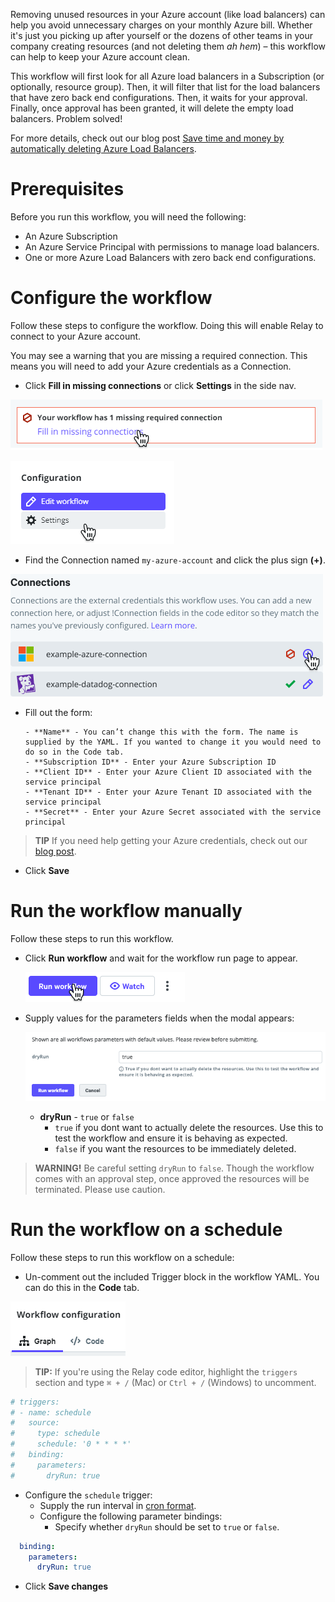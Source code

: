 Removing unused resources in your Azure account (like load balancers) can help you avoid unnecessary charges on your monthly Azure bill. Whether it's just you picking up after yourself or the dozens of other teams in your company creating resources (and not deleting them *ah hem*) – this workflow can help to keep your Azure account clean. 

This workflow will first look for all Azure load balancers in a Subscription (or optionally, resource group). Then, it will filter that list for the load balancers that have zero back end configurations. Then, it waits for your approval. Finally, once approval has been granted, it will delete the empty load balancers. Problem solved! 

For more details, check out our blog post [Save time and money by automatically deleting Azure Load Balancers](https://relay.sh/blog/save-time-and-money-by-automatically-deleting-unused-azure-load-balancers/).

# Prerequisites

Before you run this workflow, you will need the following:  
- An Azure Subscription  
- An Azure Service Principal with permissions to manage load balancers.  
- One or more Azure Load Balancers with zero back end configurations.  

# Configure the workflow  

Follow these steps to configure the workflow. Doing this will enable Relay to connect to your Azure account. 

You may see a warning that you are missing a required connection. This means you will need to add your Azure credentials as a Connection.


- Click **Fill in missing connections** or click **Settings** in the side nav.

![Fill in missing connections](/media/missing-connection.png)

![Click settings from side nav](/media/settings-sidenav.png)

- Find the Connection named `my-azure-account` and click the plus sign **(+)**. 

![Guide connections](/media/guide-connections.png)

- Fill out the form:  

      - **Name** - You can’t change this with the form. The name is supplied by the YAML. If you wanted to change it you would need to do so in the Code tab.
      - **Subscription ID** - Enter your Azure Subscription ID
      - **Client ID** - Enter your Azure Client ID associated with the service principal  
      - **Tenant ID** - Enter your Azure Tenant ID associated with the service principal
      - **Secret** - Enter your Azure Secret associated with the service principal  

> **TIP** If you need help getting your Azure credentials, check out our [blog post](https://relay.sh/blog/save-time-and-money-by-automatically-deleting-unused-azure-load-balancers/).

-  Click **Save** 

# Run the workflow manually

Follow these steps to run this workflow.

- Click **Run workflow** and wait for the workflow run page to appear.  

    ![Run workflow](/media/run-workflow-action.png)

- Supply values for the parameters fields when the modal appears:  

    ![Supply modal values](/media/dry-run-modal.png)

    - **dryRun** - `true` or `false` 
       - `true` if you dont want to actually delete the resources. Use this to test the workflow and ensure it is behaving as expected.
       - `false` if you want the resources to be immediately deleted.  

> **WARNING!** Be careful setting `dryRun` to `false`. Though the workflow comes with an approval step, once approved the resources will be terminated. Please use caution.

# Run the workflow on a schedule  
Follow these steps to run this workflow on a schedule:  
- Un-comment out the included Trigger block in the workflow YAML. You can do this in the **Code** tab.

![Code tab](/media/code-tab.png)

> **TIP:** If you're using the Relay code editor, highlight the `triggers` section and type `⌘ + /` (Mac) or `Ctrl + /` (Windows) to uncomment.  

```yaml
# triggers:
# - name: schedule
#   source:
#     type: schedule
#     schedule: '0 * * * *'
#   binding:
#     parameters:
#       dryRun: true
```

-  Configure the `schedule` trigger:  
   - Supply the run interval in [cron format](https://crontab.guru/).  
   - Configure the following parameter bindings:  
      - Specify whether `dryRun` should be set to `true` or `false`.  
```yaml
  binding:
    parameters:
      dryRun: true
```

- Click **Save changes**